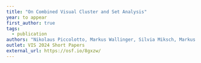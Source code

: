 ```yaml
---
title: "On Combined Visual Cluster and Set Analysis"
year: to appear
first_author: true
tags:
  - publication
authors: "Nikolaus Piccolotto, Markus Wallinger, Silvia Miksch, Markus Bögl"
outlet: VIS 2024 Short Papers
external_url: https://osf.io/8gxzw/
---
```

